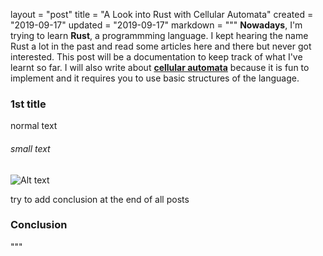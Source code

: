 layout = "post"
title = "A Look into Rust with Cellular Automata"
created = "2019-09-17"
updated = "2019-09-17"
markdown = """
**Nowadays**, I'm trying to learn **Rust**, a programmming language. I kept hearing the name Rust a lot in the past and read some articles here and there but never got interested. This post will be a documentation to keep track of what I've learnt so far. I will also write about [**cellular automata**](https://en.wikipedia.org/wiki/Cellular_automaton) because it is fun to implement and it requires you to use basic structures of the language. 
### 1st title
normal text
###### small text

![Alt text](/assets/2013/boids_simulation.png)

try to add conclusion at the end of all posts
### Conclusion
"""
